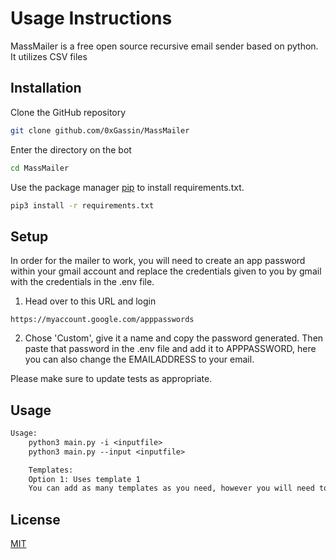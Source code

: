 # Usage Instructions

MassMailer is a free open source recursive email sender based on python. It utilizes CSV files 

## Installation

Clone the GitHub repository

```bash
git clone github.com/0xGassin/MassMailer
```

Enter the directory on the bot
```bash
cd MassMailer
```

Use the package manager [pip](https://pip.pypa.io/en/stable/) to install requirements.txt.
```bash
pip3 install -r requirements.txt
```

## Setup

In order for the mailer to work, you will need to create an app password within your gmail account and replace the credentials given to you by gmail with the credentials in the .env file.

1) Head over to this URL and login
```
https://myaccount.google.com/apppasswords
```

2) Chose 'Custom', give it a name and copy the password generated. Then paste that password in the .env file and add it to APPPASSWORD, here you can also change the EMAILADDRESS to your email.

Please make sure to update tests as appropriate.

## Usage

```txt
Usage:
    python3 main.py -i <inputfile>
    python3 main.py --input <inputfile>

    Templates:
    Option 1: Uses template 1
    You can add as many templates as you need, however you will need to rewrite the logic for choosing the templates if you add more than the default amount (3)

```

## License

[MIT](https://choosealicense.com/licenses/mit/)
